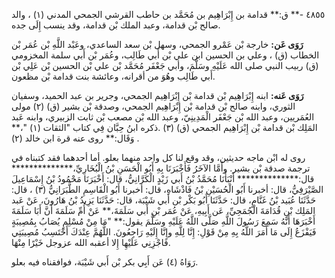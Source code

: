 ٤٨٥٥ -** ق:** قدامة بن إِبْرَاهِيم بن مُحَمَّد بن حاطب القرشي الجمحي المدني (١) ، والد صالح بْن قدامة، وعبد الملك بْن قدامة، وقد ينسب إِلَى جده.

**رَوَى عَن:** خارجة بْن عَمْرو الجمحي، وسهل بْن سعد الساعدي، وعَبْد اللَّهِ بْن عُمَر بْن الخطاب (ق) ، وعلي بن الحسين ابن علي بْن أَبي طَالِب، وعُمَر بْن أَبي سلمة المخزومي (ق) ربيب النبي صلى الله عَلَيْهِ وسَلَّمَ، وأبي جَعْفَر مُحَمَّد بْن علي بْن الحسين بْن عَلِي بْن أَبي طَالِب وهُوَ من أقرانه، وعائشة بنت قدامة بْن مظعون.

**رَوَى عَنه:** ابنه إِبْرَاهِيم بْن قدامة بْن إِبْرَاهِيم الجمحي، وجرير بن عبد الحميد، وسفيان الثوري، وابنه صالح بْن قدامة بْن إِبْرَاهِيم الجمحي، وصدقة بْن بشير (ق) (٢) مولى العُمَريين، وعبد الله بْن جَعْفَر الْمَدِينِيّ، وعبد الله بْن مصعب بْن ثابت الزبيري، وابنه عَبد المَلِك بْن قدامة بْن إِبْرَاهِيم الجمحي (ق) (٣) .ذكره ابنُ حِبَّان فِي كتاب "الثقات (١) "،** وَقَال:** روى عنه قرة ابن خالد (٢) .

روى له ابْن ماجه حديثين، وقد وقع لنا كل واحد منهما بعلو. أما أحدهما فقد كتبناه في ترجمة صدقة بْن بشير. وأَمَّا الآخَرُ فَأَخْبَرَنَا بِهِ أَبُو الْحَسَنِ بْنُ الْبُخَارِيِّ،************** قال:************** أَنْبَأَنَا مُحَمَّدُ بْنُ أَبي زَيْدٍ الْكَرَّانِيُّ، قال: أَخْبَرَنَا مَحْمُودُ بْنُ إِسْمَاعِيلَ الصَّيْرَفِيُّ، قال: أخبرنا أَبُو الْحُسَيْنِ بْنُ فَاذْشَاهِ، قال: أخبرنا أَبُو الْقَاسِمِ الطَّبَرَانِيُّ (٣) ، قال: حَدَّثَنَا عُبَيد بْنُ غَنَّامٍ، قال: حَدَّثَنَا أَبُو بَكْر بْن أَبي شَيْبَة، قال: حَدَّثَنَا يَزِيدُ بْنُ هَارُونَ، عَنْ عَبد المَلِك بْنِ قُدَامَةَ الْجُمَحِيِّ، عَن أَبِيهِ، عَنْ عُمَر بْنِ أَبي سَلَمَةَ،** عَنْ أُمِّ سَلَمَةَ أَنَّ أَبَا سَلَمَةَ أَخْبَرَهَا أَنَّهُ سَمِعَ رَسُولَ اللَّهِ صَلَّى اللَّهُ عَلَيْهِ وسَلَّمَ يقول:** "مَا مِنْ مُسْلِمٍ يُصَابُ بِمُصِيبَةٍ فَيَفْزَعُ إِلَى مَا أَمَرَ اللَّهُ بِهِ مِنْ قَوْلِ: إِنَّا لِلَّهِ وإِنَّا إِلَيْهِ رَاجِعُونَ. اللَّهُمَّ عِنْدَكَ أَحْتَسِبُ مُصِيبَتِي فَاجْزِنِي عَلَيْهِا إِلا أعقبه الله عزوجل خَيْرًا مِنْهَا.

رَوَاهُ (٤) عَن أَبِي بكر بْن أَبي شَيْبَة، فوافقناه فيه بعلو.